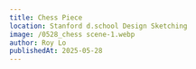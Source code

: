 ```yaml
---
title: Chess Piece
location: Stanford d.school Design Sketching
image: /0528_chess scene-1.webp
author: Roy Lo
publishedAt: 2025-05-28
---
```

